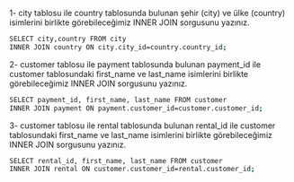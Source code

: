 1- city tablosu ile country tablosunda bulunan şehir (city) ve ülke (country) isimlerini birlikte görebileceğimiz INNER JOIN sorgusunu yazınız.

```sh
SELECT city,country FROM city
INNER JOIN country ON city.city_id=country.country_id;
```

2- customer tablosu ile payment tablosunda bulunan payment_id ile customer tablosundaki first_name ve last_name isimlerini birlikte görebileceğimiz INNER JOIN sorgusunu yazınız.

```sh
SELECT payment_id, first_name, last_name FROM customer
INNER JOIN payment ON payment.customer_id=customer.customer_id;
```

3- customer tablosu ile rental tablosunda bulunan rental_id ile customer tablosundaki first_name ve last_name isimlerini birlikte görebileceğimiz INNER JOIN sorgusunu yazınız.
```sh
SELECT rental_id, first_name, last_name FROM customer
INNER JOIN rental ON customer.customer_id=rental.customer_id;
```
